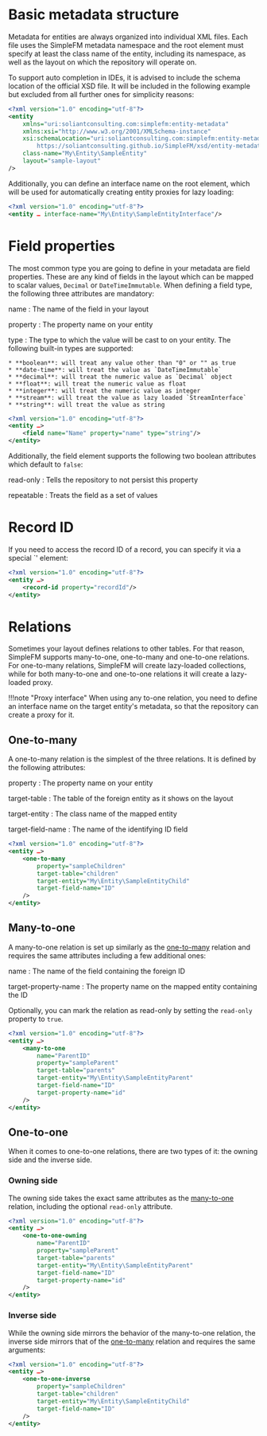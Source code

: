 # Basic metadata structure

Metadata for entities are always organized into individual XML files. Each file uses the SimpleFM metadata namespace and
the root element must specify at least the class name of the entity, including its namespace, as well as the layout on
which the repository will operate on.

To support auto completion in IDEs, it is advised to include the schema location of the official XSD file. It will be
included in the following example but excluded from all further ones for simplicity reasons:

```xml
<?xml version="1.0" encoding="utf-8"?>
<entity
    xmlns="uri:soliantconsulting.com:simplefm:entity-metadata"
    xmlns:xsi="http://www.w3.org/2001/XMLSchema-instance"
    xsi:schemaLocation="uri:soliantconsulting.com:simplefm:entity-metadata
        https://soliantconsulting.github.io/SimpleFM/xsd/entity-metadata-5-0.xml"
    class-name="My\Entity\SampleEntity"
    layout="sample-layout"
/>
```

Additionally, you can define an interface name on the root element, which will be used for automatically creating entity
proxies for lazy loading:

```xml
<?xml version="1.0" encoding="utf-8"?>
<entity … interface-name="My\Entity\SampleEntityInterface"/>
```

# Field properties

The most common type you are going to define in your metadata are field properties. These are any kind of fields in the
layout which can be mapped to scalar values, `Decimal` or `DateTimeImmutable`. When defining a field type, the following
three attributes are mandatory:

name
:   The name of the field in your layout

property
:   The property name on your entity

type
:   The type to which the value will be cast to on your entity. The following built-in types are supported:

    * **boolean**: will treat any value other than "0" or "" as true
    * **date-time**: will treat the value as `DateTimeImmutable`
    * **decimal**: will treat the numeric value as `Decimal` object
    * **float**: will treat the numeric value as float
    * **integer**: will treat the numeric value as integer
    * **stream**: will treat the value as lazy loaded `StreamInterface`
    * **string**: will treat the value as string

```xml
<?xml version="1.0" encoding="utf-8"?>
<entity …>
    <field name="Name" property="name" type="string"/>
</entity>
```

Additionally, the field element supports the following two boolean attributes which default to `false`:

read-only
:   Tells the repository to not persist this property

repeatable
:   Treats the field as a set of values

# Record ID

If you need to access the record ID of a record, you can specify it via a special `<record-id/>' element:

```xml
<?xml version="1.0" encoding="utf-8"?>
<entity …>
    <record-id property="recordId"/>
</entity>
```

# Relations

Sometimes your layout defines relations to other tables. For that reason, SimpleFM supports many-to-one, one-to-many and
one-to-one relations. For one-to-many relations, SimpleFM will create lazy-loaded collections, while for both
many-to-one and one-to-one relations it will create a lazy-loaded proxy.

!!!note "Proxy interface"
    When using any to-one relation, you need to define an interface name on the target entity's metadata, so that the
    repository can create a proxy for it.

## One-to-many

A one-to-many relation is the simplest of the three relations. It is defined by the following attributes:

property
:   The property name on your entity

target-table
:   The table of the foreign entity as it shows on the layout

target-entity
:   The class name of the mapped entity

target-field-name
:   The name of the identifying ID field

```xml
<?xml version="1.0" encoding="utf-8"?>
<entity …>
    <one-to-many
        property="sampleChildren"
        target-table="children"
        target-entity="My\Entity\SampleEntityChild"
        target-field-name="ID"
    />
</entity>
```

## Many-to-one

A many-to-one relation is set up similarly as the [one-to-many](#one-to-many) relation and requires the same attributes including a few
additional ones:

name
:   The name of the field containing the foreign ID

target-property-name
:   The property name on the mapped entity containing the ID

Optionally, you can mark the relation as read-only by setting the `read-only` property to `true`.

```xml
<?xml version="1.0" encoding="utf-8"?>
<entity …>
    <many-to-one
        name="ParentID"
        property="sampleParent"
        target-table="parents"
        target-entity="My\Entity\SampleEntityParent"
        target-field-name="ID"
        target-property-name="id"
    />
</entity>
```

## One-to-one

When it comes to one-to-one relations, there are two types of it: the owning side and the inverse side.

### Owning side

The owning side takes the exact same attributes as the [many-to-one](#many-to-one) relation, including the optional
`read-only` attribute.

```xml
<?xml version="1.0" encoding="utf-8"?>
<entity …>
    <one-to-one-owning
        name="ParentID"
        property="sampleParent"
        target-table="parents"
        target-entity="My\Entity\SampleEntityParent"
        target-field-name="ID"
        target-property-name="id"
    />
</entity>
```

### Inverse side

While the owning side mirrors the behavior of the many-to-one relation, the inverse side mirrors that of the
[one-to-many](#one-to-many) relation and requires the same arguments:

```xml
<?xml version="1.0" encoding="utf-8"?>
<entity …>
    <one-to-one-inverse
        property="sampleChildren"
        target-table="children"
        target-entity="My\Entity\SampleEntityChild"
        target-field-name="ID"
    />
</entity>
```
